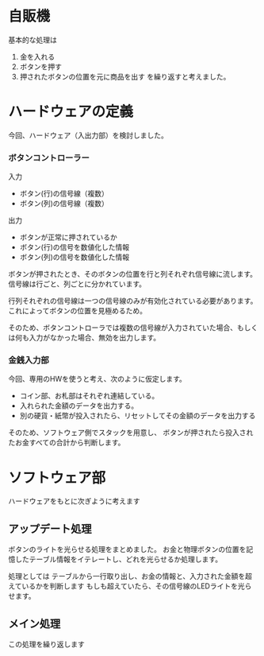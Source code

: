 # 自販機
基本的な処理は
1. 金を入れる
2. ボタンを押す
3. 押されたボタンの位置を元に商品を出す
を繰り返すと考えました。

# ハードウェアの定義
今回、ハードウェア（入出力部）を検討しました。

### ボタンコントローラー
入力
- ボタン(行)の信号線（複数）
- ボタン(列)の信号線（複数）

出力
- ボタンが正常に押されているか
- ボタン(行)の信号を数値化した情報
- ボタン(列)の信号を数値化した情報

ボタンが押されたとき、そのボタンの位置を行と列それぞれ信号線に流します。
信号線は行ごと、列ごとに分かれています。

行列それぞれの信号線は一つの信号線のみが有効化されている必要があります。
これによってボタンの位置を見極めるため。

そのため、ボタンコントローラでは複数の信号線が入力されていた場合、もしくは何も入力がなかった場合、無効を出力します。

### 金銭入力部
今回、専用のHWを使うと考え、次のように仮定します。
- コイン部、お札部はそれぞれ連結している。
- 入れられた金額のデータを出力する。
- 別の硬貨・紙幣が投入されたら、リセットしてその金額のデータを出力する

そのため、ソフトウェア側でスタックを用意し、
ボタンが押されたら投入されたお金すべての合計から判断します。

# ソフトウェア部
ハードウェアをもとに次ぎように考えます

## アップデート処理
ボタンのライトを光らせる処理をまとめました。
お金と物理ボタンの位置を記憶したテーブル情報をイテレートし、どれを光らせるか処理します。

処理としては
テーブルから一行取り出し、お金の情報と、入力された金額を超えているかを判断します
もしも超えていたら、その信号線のLEDライトを光らせます。

## メイン処理
この処理を繰り返します


